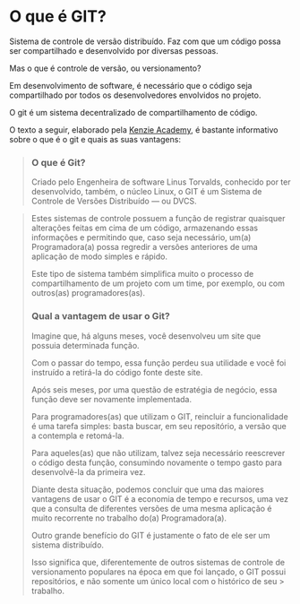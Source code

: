 # O que é GIT?

Sistema de controle de versão distribuído. Faz com que um código possa ser compartilhado e desenvolvido por diversas pessoas. 

Mas o que é controle de versão, ou versionamento?

Em desenvolvimento de software, é necessário que o código seja compartilhado por todos os desenvolvedores envolvidos no projeto.

O git é um sistema decentralizado de compartilhamento de código. 

O texto a seguir, elaborado pela [Kenzie Academy](https://kenzie.com.br/blog/o-que-e-git/), é bastante informativo sobre o que é o git e quais as suas vantagens:


> ### O que é Git?
> Criado pelo Engenheira de software Linus Torvalds, conhecido por ter desenvolvido, também, o núcleo Linux, o GIT é um Sistema de Controle de Versões Distribuído — ou DVCS.

> Estes sistemas de controle possuem a função de registrar quaisquer alterações feitas em cima de um código, armazenando essas informações e permitindo que, caso seja necessário, um(a) Programadora(a) possa regredir a versões anteriores de uma aplicação de modo simples e rápido.
> 
> Este tipo de sistema também simplifica muito o processo de compartilhamento de um projeto com um time, por exemplo, ou com outros(as) programadores(as).
> 
> ### Qual a vantagem de usar o Git?
> Imagine que, há alguns meses, você desenvolveu um site que possuia determinada função. 
> 
> Com o passar do tempo, essa função perdeu sua utilidade e você foi instruído a retirá-la do código fonte deste site.
> 
> Após seis meses, por uma questão de estratégia de negócio, essa função deve ser novamente implementada.
> 
> Para programadores(as) que utilizam o GIT, reincluir a funcionalidade é uma tarefa simples: basta buscar, em seu repositório, a versão que a contempla e retomá-la.
> 
> Para aqueles(as) que não utilizam, talvez seja necessário reescrever o código desta função, consumindo novamente o tempo gasto para desenvolvê-la da primeira vez.
> 
> Diante desta situação, podemos concluir que uma das maiores vantagens de usar o GIT é a economia de tempo e recursos, uma vez que a consulta de diferentes versões de uma mesma aplicação é muito recorrente no trabalho do(a) Programadora(a).
> 
> Outro grande benefício do GIT é justamente o fato de ele ser um sistema distribuído.
> 
> Isso significa que, diferentemente de outros sistemas de controle de versionamento populares na época em que foi lançado, o GIT possui repositórios, e não somente um único local com o histórico de seu > trabalho.
